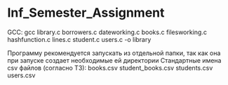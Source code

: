 # Inf_Semester_Assignment
GCC: gcc library.c borrowers.c dateworking.c books.c filesworking.c hashfunction.c lines.c student.c users.c -o library

Программу рекомендуется запускать из отдельной папки, так как она при запуске создает необходимые ей директории
Стандартные имена csv файлов (согласно ТЗ):
books.csv
student_books.csv
students.csv
users.csv
